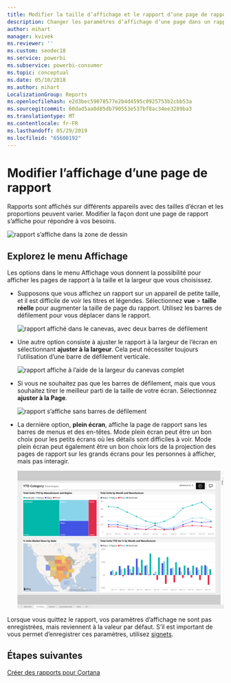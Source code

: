 ```yaml
---
title: Modifier la taille d’affichage et le rapport d’une page de rapport
description: Changer les paramètres d’affichage d’une page dans un rapport Power BI
author: mihart
manager: kvivek
ms.reviewer: ''
ms.custom: seodec18
ms.service: powerbi
ms.subservice: powerbi-consumer
ms.topic: conceptual
ms.date: 05/10/2018
ms.author: mihart
LocalizationGroup: Reports
ms.openlocfilehash: e2d3bec59078577e2b4d4595c0925753b2cbb53a
ms.sourcegitcommit: 60dad5aa0d85db790553e537bf8ac34ee3289ba3
ms.translationtype: MT
ms.contentlocale: fr-FR
ms.lasthandoff: 05/29/2019
ms.locfileid: "65608192"
---
```

# <a name="change-the-display-of-a-report-page"></a>Modifier l’affichage d’une page de rapport
Rapports sont affichés sur différents appareils avec des tailles d’écran et les proportions peuvent varier.  Modifier la façon dont une page de rapport s’affiche pour répondre à vos besoins.    

![rapport s’affiche dans la zone de dessin](media/end-user-report-view/power-bi-report.png)

## <a name="explore-the-view-menu"></a>Explorez le menu Affichage
Les options dans le menu Affichage vous donnent la possibilité pour afficher les pages de rapport à la taille et la largeur que vous choisissez.

- Supposons que vous affichez un rapport sur un appareil de petite taille, et il est difficile de voir les titres et légendes.  Sélectionnez **vue** > **taille réelle** pour augmenter la taille de page du rapport. Utilisez les barres de défilement pour vous déplacer dans le rapport. 

    ![rapport affiché dans le canevas, avec deux barres de défilement](media/end-user-report-view/power-bi-actual-size-new.png)


- Une autre option consiste à ajuster le rapport à la largeur de l’écran en sélectionnant **ajuster à la largeur**. Cela peut nécessiter toujours l’utilisation d’une barre de défilement verticale.

  ![rapport affiche à l’aide de la largeur du canevas complet](media/end-user-report-view/power-bi-fit-to-width-new.png)

- Si vous ne souhaitez pas que les barres de défilement, mais que vous souhaitez tirer le meilleur parti de la taille de votre écran.  Sélectionnez **ajuster à la Page**.

   ![rapport s’affiche sans barres de défilement](media/end-user-report-view/power-bi-fit-to-width.png)

   
- La dernière option, **plein écran**, affiche la page de rapport sans les barres de menus et des en-têtes. Mode plein écran peut être un bon choix pour les petits écrans où les détails sont difficiles à voir.  Mode plein écran peut également être un bon choix lors de la projection des pages de rapport sur les grands écrans pour les personnes à afficher, mais pas interagir.  

    ![rapport affiche le mode plein écran](media/end-user-report-view/power-bi-full-screen.png)

Lorsque vous quittez le rapport, vos paramètres d’affichage ne sont pas enregistrées, mais reviennent à la valeur par défaut. S’il est important de vous permet d’enregistrer ces paramètres, utilisez [signets](end-user-bookmarks.md). 

## <a name="next-steps"></a>Étapes suivantes
[Créer des rapports pour Cortana](../service-cortana-answer-cards.md)

